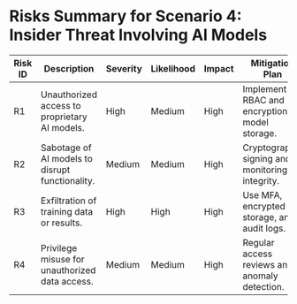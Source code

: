# Risks Summary for Scenario 4: Insider Threat Involving AI Models

| Risk ID | Description                                         | Severity | Likelihood | Impact | Mitigation Plan                                      |
|---------|-----------------------------------------------------|----------|------------|--------|------------------------------------------------------|
| R1      | Unauthorized access to proprietary AI models.       | High     | Medium     | High   | Implement RBAC and encryption for model storage.    |
| R2      | Sabotage of AI models to disrupt functionality.     | Medium   | Medium     | High   | Cryptographic signing and monitoring for integrity. |
| R3      | Exfiltration of training data or results.           | High     | High       | High   | Use MFA, encrypted storage, and audit logs.         |
| R4      | Privilege misuse for unauthorized data access.      | Medium   | Medium     | High   | Regular access reviews and anomaly detection.       |


